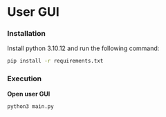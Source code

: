 # User GUI



### Installation

Install python 3.10.12 and run the following command:

```sh
pip install -r requirements.txt
```

### Execution

**Open user GUI**

```sh
python3 main.py
```
